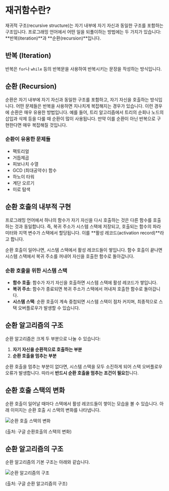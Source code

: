 # 재귀함수란?

재귀적 구조(recursive structure)는 자기 내부에 자기 자신과 동일한 구조를 포함하는 구조입니다. 프로그래밍 언어에서 어떤 일을 되풀이하는 방법에는 두 가지가 있습니다: **반복(iteration)**과 **순환(recursion)**입니다.

## 반복 (Iteration)
반복은 `for`나 `while` 등의 반복문을 사용하여 반복시키는 문장을 작성하는 방식입니다.

## 순환 (Recursion)
순환은 자기 내부에 자기 자신과 동일한 구조를 포함하고, 자기 자신을 호출하는 방식입니다. 어떤 문제들은 반복을 사용하면 지나치게 복잡해지는 경우가 있습니다. 이런 경우에 순환은 매우 유용한 방법입니다. 예를 들어, 트리 알고리즘에서 트리의 순회나 노드의 삽입과 삭제 등을 다룰 때 순환이 많이 사용됩니다. 만약 이를 순환이 아닌 반복으로 구현한다면 매우 복잡해질 것입니다.

### 순환이 유용한 문제들
- 팩토리얼
- 거듭제곱
- 피보나치 수열
- GCD (최대공약수) 함수
- 하노이 타워
- 계단 오르기
- 미로 탐색

## 순환 호출의 내부적 구현

프로그래밍 언어에서 하나의 함수가 자기 자신을 다시 호출하는 것은 다른 함수를 호출하는 것과 동일합니다. 즉, 복귀 주소가 시스템 스택에 저장되고, 호출되는 함수의 파라미터와 지역 변수가 스택에서 할당됩니다. 이를 **활성 레코드(activation record)**라고 합니다.

순환 호출이 일어나면, 시스템 스택에서 활성 레코드들이 쌓입니다. 함수 호출이 끝나면 시스템 스택에서 복귀 주소를 꺼내어 자신을 호출한 함수로 돌아갑니다.

### 순환 호출을 위한 시스템 스택

- **함수 호출**: 함수가 자기 자신을 호출하면 시스템 스택에 활성 레코드가 쌓입니다.
- **복귀 주소**: 함수가 종료되면 복귀 주소가 스택에서 꺼내져 호출한 함수로 돌아갑니다.
- **시스템 스택**: 순환 호출이 계속 중첩되면 시스템 스택이 점차 커지며, 최종적으로 스택 오버플로우가 발생할 수 있습니다.

## 순환 알고리즘의 구조

순환 알고리즘은 크게 두 부분으로 나눌 수 있습니다:
1. **자기 자신을 순환적으로 호출하는 부분**
2. **순환 호출을 멈추는 부분**

순환 호출을 멈추는 부분이 없다면, 시스템 스택을 모두 소진하게 되어 스택 오버플로우 오류가 발생합니다. 따라서 **반드시 순환 호출을 멈추는 조건이 필요**합니다.

## 순환 호출 스택의 변화

순환 호출이 일어날 때마다 스택에서 활성 레코드들이 쌓이는 모습을 볼 수 있습니다. 아래 이미지는 순환 호출 시 스택의 변화를 나타냅니다.

![순환 호출 스택의 변화](https://github.com/user-attachments/assets/e088c35c-b66f-4032-832e-012ac0faaa94)

(출처: 구글 순환호출의 스택의 변화)

## 순환 알고리즘의 구조

순환 알고리즘의 기본 구조는 아래와 같습니다.

![순환 알고리즘의 구조](https://github.com/user-attachments/assets/874416d1-bfde-4ea6-a1bc-cd5be5a5b21e)

(출처: 구글 순환 알고리즘의 구조)
